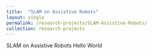```yaml
---
title:  "SLAM on Assistive Robots"
layout: single
permalink: /research-projects/SLAM-Assistive-Robots/
collection: research-projects
---
```


SLAM on Assistive Robots Hello World
